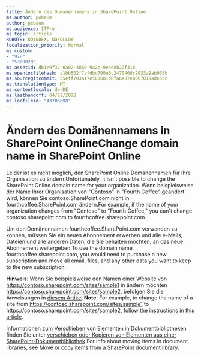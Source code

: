 ```yaml
---
title: Ändern des Domänennamens in SharePoint Online
ms.author: pebaum
author: pebaum
ms.audience: ITPro
ms.topic: article
ROBOTS: NOINDEX, NOFOLLOW
localization_priority: Normal
ms.custom:
- "978"
- "5300028"
ms.assetid: db1e9f37-0a02-4869-9a2b-9eadeb22f318
ms.openlocfilehash: a1bb502f7afdbd700a6c247046dc2033a9ab065b
ms.sourcegitcommit: 55eff703a17e500681d8fa6a87eb067019ade3cc
ms.translationtype: MT
ms.contentlocale: de-DE
ms.lasthandoff: 04/22/2020
ms.locfileid: "43706898"
---
```

# <a name="change-domain-name-in-sharepoint-online"></a><span data-ttu-id="89287-102">Ändern des Domänennamens in SharePoint Online</span><span class="sxs-lookup"><span data-stu-id="89287-102">Change domain name in SharePoint Online</span></span>

<span data-ttu-id="89287-103">Leider ist es nicht möglich, den SharePoint Online Domänennamen für Ihre Organisation zu ändern.</span><span class="sxs-lookup"><span data-stu-id="89287-103">Unfortunately, it isn't possible to change the SharePoint Online domain name for your organization.</span></span> <span data-ttu-id="89287-104">Wenn beispielsweise der Name Ihrer Organisation von "Contoso" in "Fourth Coffee" geändert wird, können Sie contoso.SharePoint.com nicht in fourthcoffee.SharePoint.com ändern.</span><span class="sxs-lookup"><span data-stu-id="89287-104">For example, if the name of your organization changes from "Contoso" to "Fourth Coffee," you can't change contoso.sharepoint.com to fourthcoffee.sharepoint.com.</span></span>
  
<span data-ttu-id="89287-105">Um den Domänennamen fourthcoffee.SharePoint.com verwenden zu können, müssen Sie ein neues Abonnement erwerben und alle e-Mails, Dateien und alle anderen Daten, die Sie behalten möchten, an das neue Abonnement weitergeben.</span><span class="sxs-lookup"><span data-stu-id="89287-105">To use the domain name fourthcoffee.sharepoint.com, you would need to purchase a new subscription and move all email, files, and any other data you want to keep to the new subscription.</span></span>
  
 <span data-ttu-id="89287-106">**Hinweis**: Wenn Sie beispielsweise den Namen einer Website von https://contoso.sharepoint.com/sites/sample1 in ändern möchten https://contoso.sharepoint.com/sites/sample2, befolgen Sie die Anweisungen in [diesem Artikel](https://docs.microsoft.com/sharepoint/change-site-address).</span><span class="sxs-lookup"><span data-stu-id="89287-106">**Note**: For example, to change the name of a site from https://contoso.sharepoint.com/sites/sample1 to https://contoso.sharepoint.com/sites/sample2, follow the instructions in [this article](https://docs.microsoft.com/sharepoint/change-site-address).</span></span> 
  
<span data-ttu-id="89287-107">Informationen zum Verschieben von Elementen in Dokumentbibliotheken finden Sie unter [verschieben oder Kopieren von Elementen aus einer SharePoint-Dokumentbibliothek](https://go.microsoft.com/fwlink/?linkid=2025831).</span><span class="sxs-lookup"><span data-stu-id="89287-107">For info about moving items in document libraries, see [Move or copy items from a SharePoint document library](https://go.microsoft.com/fwlink/?linkid=2025831).</span></span>
  